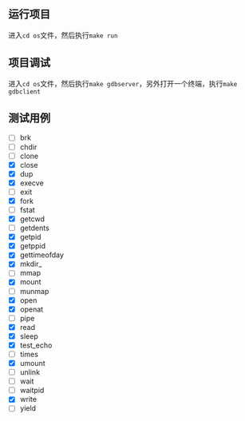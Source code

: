 ## 运行项目

进入`cd os`文件，然后执行`make run`

## 项目调试

进入`cd os`文件，然后执行`make gdbserver`，另外打开一个终端，执行`make gdbclient`

## 测试用例

- [ ] brk
- [ ] chdir
- [ ] clone
- [x] close
- [x] dup
- [x] execve
- [ ] exit
- [x] fork
- [ ] fstat
- [x] getcwd
- [ ] getdents
- [x] getpid
- [x] getppid
- [x] gettimeofday
- [x] mkdir_
- [ ] mmap
- [x] mount
- [ ] munmap
- [x] open
- [x] openat
- [ ] pipe
- [x] read
- [x] sleep
- [x] test_echo
- [ ] times
- [x] umount
- [ ] unlink
- [ ] wait
- [ ] waitpid
- [x] write
- [ ] yield